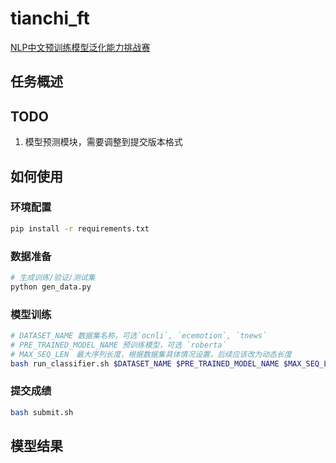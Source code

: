 # tianchi_ft

[NLP中文预训练模型泛化能力挑战赛](https://tianchi.aliyun.com/competition/entrance/531841/information)

## 任务概述

## TODO

1. 模型预测模块，需要调整到提交版本格式

## 如何使用

### 环境配置

```bash
pip install -r requirements.txt
```

### 数据准备

```bash
# 生成训练/验证/测试集
python gen_data.py
```

### 模型训练

```bash
# DATASET_NAME 数据集名称，可选`ocnli`, `ecemotion`, `tnews`
# PRE_TRAINED_MODEL_NAME 预训练模型，可选 `roberta`
# MAX_SEQ_LEN　最大序列长度，根据数据集具体情况设置，后续应该改为动态长度
bash run_classifier.sh $DATASET_NAME $PRE_TRAINED_MODEL_NAME $MAX_SEQ_LEN
```

### 提交成绩

```bash
bash submit.sh
```

## 模型结果

